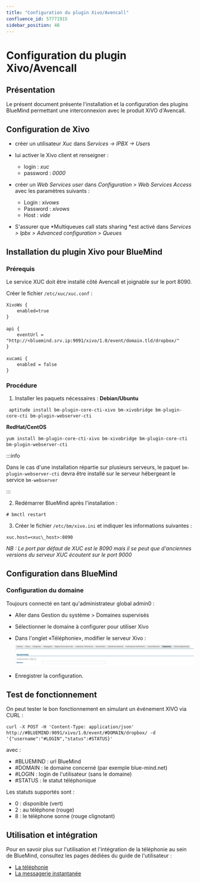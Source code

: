```yaml
---
title: "Configuration du plugin Xivo/Avencall"
confluence_id: 57771915
sidebar_position: 48
---
```

# Configuration du plugin Xivo/Avencall


## Présentation

Le présent document présente l'installation et la configuration des plugins BlueMind permettant une interconnexion avec le produit XiVO d'Avencall.


## Configuration de Xivo

- créer un utilisateur *Xuc* dans *Services -> IPBX -> Users*
- lui activer le Xivo client et renseigner :
    - login : *xuc*
    - password : *0000*
- créer un *Web Services user* dans *Configuration > Web Services Access* avec les paramètres suivants :

    - Login : *xivows*
    - Password : *xivows*
    - Host : *vide*
- S'assurer que *Multiqueues call stats sharing *est activé dans *Services > Ipbx > Advanced configuration* > *Queues*


## Installation du plugin Xivo pour BlueMind

### Prérequis

Le service XUC doit être installé côté Avencall et joignable sur le port 8090.

Créer le fichier `/etc/xuc/xuc.conf` :


```
XivoWs {
    enabled=true
}
 
api {
    eventUrl = "http://<bluemind.srv.ip:9091/xivo/1.0/event/domain.tld/dropbox/"
}
 
xucami {
    enabled = false
}
```


### Procédure

1. Installer les paquets nécessaires :
**Debian/Ubuntu**

```
 aptitude install bm-plugin-core-cti-xivo bm-xivobridge bm-plugin-core-cti bm-plugin-webserver-cti
```

**RedHat/CentOS**

```
yum install bm-plugin-core-cti-xivo bm-xivobridge bm-plugin-core-cti bm-plugin-webserver-cti
```


:::info

Dans le cas d'une installation répartie sur plusieurs serveurs, le paquet `bm-plugin-webserver-cti` devra être installé sur le serveur hébergeant le service `bm-webserver`

:::

2. Redémarrer BlueMind après l'installation :


```
# bmctl restart
```


3. Créer le fichier `/etc/bm/xivo.ini` et indiquer les informations suivantes :


```
xuc.host=<xuc\_host>:8090
```

*NB : Le port par défaut de XUC est le 8090 mais il se peut que d'anciennes versions du serveur XUC écoutent sur le port 9000*


## Configuration dans BlueMind

### Configuration du domaine

Toujours connecté en tant qu'administrateur global admin0 :

- Aller dans Gestion du système > Domaines supervisés
- Sélectionner le domaine à configurer pour utiliser Xivo
- Dans l'onglet «Téléphonie», modifier le serveur Xivo :![](../attachments/57771915/79856209.png)

- Enregistrer la configuration.


## Test de fonctionnement

On peut tester le bon fonctionnement en simulant un événement XIVO via CURL :


```
curl -X POST -H 'Content-Type: application/json' http://#BLUEMIND:9091/xivo/1.0/event/#DOMAIN/dropbox/ -d '{"username":"#LOGIN","status":#STATUS}'
```


avec :

- #BLUEMIND : url BlueMind
- #DOMAIN : le domaine concerné (par exemple blue-mind.net)
- #LOGIN : login de l'utilisateur (sans le domaine)
- #STATUS : le statut téléphonique


Les statuts supportés sont :

- 0 : disponible (vert)
- 2 : au téléphone (rouge)
- 8 : le téléphone sonne (rouge clignotant)


## Utilisation et intégration

Pour en savoir plus sur l'utilisation et l'intégration de la téléphonie au sein de BlueMind, consultez les pages dédiées du guide de l'utilisateur :

- [La téléphonie](/Guide_de_l_utilisateur/La_téléphonie/)
- [La messagerie instantanée](/Guide_de_l_utilisateur/La_messagerie_instantanée/)


